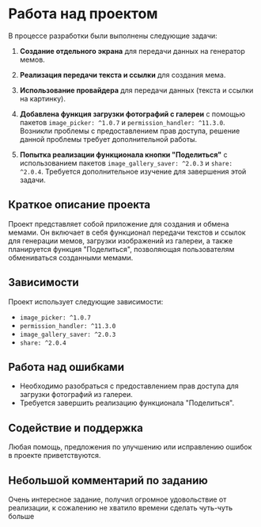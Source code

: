 # Работа над проектом

В процессе разработки были выполнены следующие задачи:

1. **Создание отдельного экрана** для передачи данных на генератор мемов.
2. **Реализация передачи текста и ссылки** для создания мема.

3. **Использование провайдера** для передачи данных (текста и ссылки на картинку).

4. **Добавлена функция загрузки фотографий с галереи** с помощью пакетов `image_picker: ^1.0.7` и `permission_handler: ^11.3.0`. Возникли проблемы с предоставлением прав доступа, решение данной проблемы требует дополнительной работы.

5. **Попытка реализации функционала кнопки "Поделиться"** с использованием пакетов `image_gallery_saver: ^2.0.3` и `share: ^2.0.4`. Требуется дополнительное изучение для завершения этой задачи.

## Краткое описание проекта

Проект представляет собой приложение для создания и обмена мемами. Он включает в себя функционал передачи текстов и ссылок для генерации мемов, загрузки изображений из галереи, а также планируется функция "Поделиться", позволяющая пользователям обмениваться созданными мемами.

## Зависимости

Проект использует следующие зависимости:

- `image_picker: ^1.0.7`
- `permission_handler: ^11.3.0`
- `image_gallery_saver: ^2.0.3`
- `share: ^2.0.4`

## Работа над ошибками

- Необходимо разобраться с предоставлением прав доступа для загрузки фотографий из галереи.
- Требуется завершить реализацию функционала "Поделиться".

## Содействие и поддержка

Любая помощь, предложения по улучшению или исправлению ошибок в проекте приветствуются.

## Небольшой комментарий по заданию

Очень интересное задание, получил огромное удовольствие от реализации, к сожалению не хватило времени сделать чуть-чуть больше
